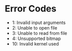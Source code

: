# Error Codes
- 1: Invalid input arguments
- 2: Unable to open file
- 3: Unable to read from file
- 4: Unsupported bitmap
- 10: Invalid kernel used
